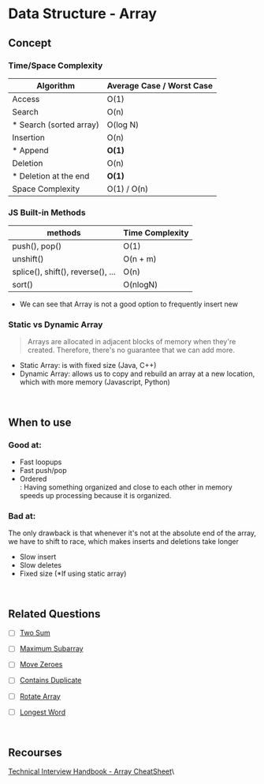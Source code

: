 # Data Structure - Array

## Concept

### Time/Space Complexity

| Algorithm                | Average Case / Worst Case |
| ------------------------ | ------------------------- |
| Access                   | O(1)                      |
| Search                   | O(n)                      |
| \* Search (sorted array) | O(log N)                  |
| Insertion                | O(n)                      |
| \* Append                | **O(1)**                  |
| Deletion                 | O(n)                      |
| \* Deletion at the end   | **O(1)**                  |
| Space Complexity         | O(1) / O(n)               |

### JS Built-in Methods

| methods                           | Time Complexity |
| --------------------------------- | --------------- |
| push(), pop()                     | O(1)            |
| unshift()                         | O(n + m)        |
| splice(), shift(), reverse(), ... | O(n)            |
| sort()                            | O(nlogN)        |

- We can see that Array is not a good option to frequently insert new

### Static vs Dynamic Array

> Arrays are allocated in adjacent blocks of memory when they're created. Therefore, there's no guarantee that we can add more.

- Static Array: is with fixed size (Java, C++)
- Dynamic Array: allows us to copy and rebuild an array at a new location, which with more memory (Javascript, Python)

<br />

## When to use

### Good at:

- Fast loopups
- Fast push/pop
- Ordered\
   : Having something organized and close to each other in memory speeds up processing because it is organized.

### Bad at:

The only drawback is that whenever it's not at the absolute end of the array, we have to shift to race, which makes inserts and deletions take longer

- Slow insert
- Slow deletes
- Fixed size (\*If using static array)

<br />

## Related Questions

- [ ] [Two Sum](https://leetcode.com/problems/two-sum/description/)

- [ ] [Maximum Subarray](https://leetcode.com/problems/maximum-subarray/description/)

- [ ] [Move Zeroes](https://leetcode.com/problems/move-zeroes/description/)

- [ ] [Contains Duplicate](https://leetcode.com/problems/contains-duplicate/description/)

- [ ] [Rotate Array](https://leetcode.com/problems/rotate-array/description/)

- [ ] [Longest Word](https://coderbyte.com/information/Longest%20Word)

<br />

## Recourses

[Technical Interview Handbook - Array CheatSheet](https://www.techinterviewhandbook.org/algorithms/array/)\
